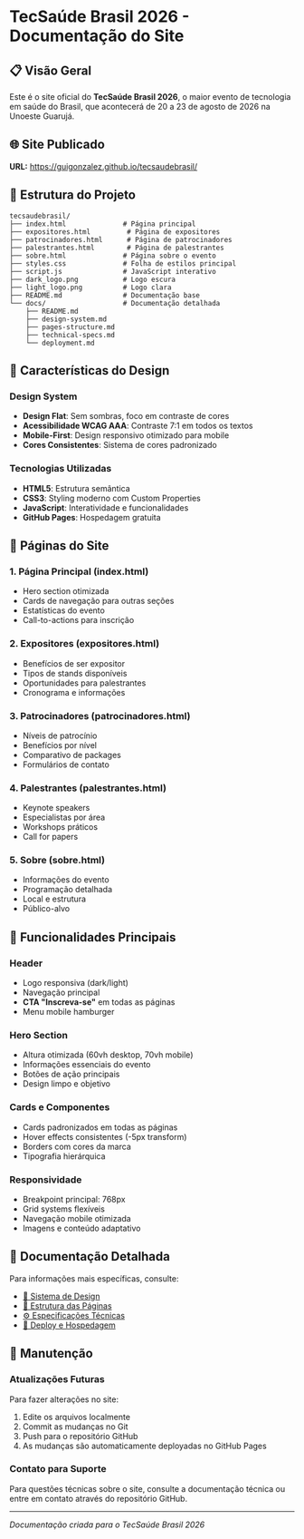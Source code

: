 # TecSaúde Brasil 2026 - Documentação do Site

## 📋 Visão Geral

Este é o site oficial do **TecSaúde Brasil 2026**, o maior evento de tecnologia em saúde do Brasil, que acontecerá de 20 a 23 de agosto de 2026 na Unoeste Guarujá.

## 🌐 Site Publicado

**URL:** https://guigonzalez.github.io/tecsaudebrasil/

## 📁 Estrutura do Projeto

```
tecsaudebrasil/
├── index.html              # Página principal
├── expositores.html         # Página de expositores
├── patrocinadores.html      # Página de patrocinadores
├── palestrantes.html        # Página de palestrantes
├── sobre.html              # Página sobre o evento
├── styles.css              # Folha de estilos principal
├── script.js               # JavaScript interativo
├── dark_logo.png           # Logo escura
├── light_logo.png          # Logo clara
├── README.md               # Documentação base
└── docs/                   # Documentação detalhada
    ├── README.md
    ├── design-system.md
    ├── pages-structure.md
    ├── technical-specs.md
    └── deployment.md
```

## 🎨 Características do Design

### Design System
- **Design Flat**: Sem sombras, foco em contraste de cores
- **Acessibilidade WCAG AAA**: Contraste 7:1 em todos os textos
- **Mobile-First**: Design responsivo otimizado para mobile
- **Cores Consistentes**: Sistema de cores padronizado

### Tecnologias Utilizadas
- **HTML5**: Estrutura semântica
- **CSS3**: Styling moderno com Custom Properties
- **JavaScript**: Interatividade e funcionalidades
- **GitHub Pages**: Hospedagem gratuita

## 📱 Páginas do Site

### 1. Página Principal (index.html)
- Hero section otimizada
- Cards de navegação para outras seções
- Estatísticas do evento
- Call-to-actions para inscrição

### 2. Expositores (expositores.html)
- Benefícios de ser expositor
- Tipos de stands disponíveis
- Oportunidades para palestrantes
- Cronograma e informações

### 3. Patrocinadores (patrocinadores.html)
- Níveis de patrocínio
- Benefícios por nível
- Comparativo de packages
- Formulários de contato

### 4. Palestrantes (palestrantes.html)
- Keynote speakers
- Especialistas por área
- Workshops práticos
- Call for papers

### 5. Sobre (sobre.html)
- Informações do evento
- Programação detalhada
- Local e estrutura
- Público-alvo

## 🎯 Funcionalidades Principais

### Header
- Logo responsiva (dark/light)
- Navegação principal
- **CTA "Inscreva-se"** em todas as páginas
- Menu mobile hamburger

### Hero Section
- Altura otimizada (60vh desktop, 70vh mobile)
- Informações essenciais do evento
- Botões de ação principais
- Design limpo e objetivo

### Cards e Componentes
- Cards padronizados em todas as páginas
- Hover effects consistentes (-5px transform)
- Borders com cores da marca
- Tipografia hierárquica

### Responsividade
- Breakpoint principal: 768px
- Grid systems flexíveis
- Navegação mobile otimizada
- Imagens e conteúdo adaptativo

## 📖 Documentação Detalhada

Para informações mais específicas, consulte:

- [🎨 Sistema de Design](design-system.md)
- [📄 Estrutura das Páginas](pages-structure.md) 
- [⚙️ Especificações Técnicas](technical-specs.md)
- [🚀 Deploy e Hospedagem](deployment.md)

## 🔧 Manutenção

### Atualizações Futuras
Para fazer alterações no site:

1. Edite os arquivos localmente
2. Commit as mudanças no Git
3. Push para o repositório GitHub
4. As mudanças são automaticamente deployadas no GitHub Pages

### Contato para Suporte
Para questões técnicas sobre o site, consulte a documentação técnica ou entre em contato através do repositório GitHub.

---

*Documentação criada para o TecSaúde Brasil 2026*